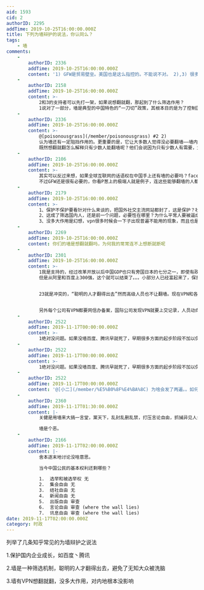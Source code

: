 ```yaml
---
aid: 1593
cid: 2
authorID: 2295
addTime: 2019-10-25T16:00:00.000Z
title: 下列为墙辩护的说法，你认同么？
tags:
    - 墙
comments:
    -
        authorID: 2336
        addTime: 2019-10-25T16:00:00.000Z
        content: '1) GFW是贸易壁垒。美国也是这么指控的。不能说不对。 2),3) 很多聪明人也倍感不便。请搜索罗富和提案。'
    -
        authorID: 2158
        addTime: 2019-10-25T16:00:00.000Z
        content: >-
            2和3的支持者可以先打一架，如果说想翻就翻，那起到了什么筛选作用？
            1说对了一部分，墙是典型的中国特色的“一刀切”政策，其根本目的是为了控制国内网络，管理境外网站过于麻烦，行政成本和执法成本都太高，所以干脆建墙然后实行白名单制，外网想要合作那就得接受政府审查和寻租。客观上对国内互联网产业起了贸易保护的作用。但”一刀切“也不能全切死，不然也会带来极大的不方便和隐患，于是会给私人和商用VPN留下空间。但是，如果到了需要清算的时候，灰色空间发生的旧账也会一个不落地算上的。
    -
        authorID: 2336
        addTime: 2019-10-25T16:00:00.000Z
        content: >-
            @[poisonousgrass](/member/poisonousgrass) #2 2)
            认为墙还有一定阻挡作用的。更重要的是，它让大多数人觉得没必要翻墙——墙内各种网站、服务都很完备。他们从来没访问过墙外网站。 3)
            既然想翻就翻怎么解释只有少数人能翻墙呢？他们会说因为只有少数人有需要，大多数人压根儿不想。
    -
        authorID: 2106
        addTime: 2019-10-25T16:00:00.000Z
        content: >-
            其实可以反过来想，如果全球互联网的话语权在中国手上还有墙的必要吗？facebook和google推特不一样删除不利消息，其他国家一样有GFW，跟贸易壁垒或者贸易保护没啥区别。
            不过GFW还是很有必要的，你看P葱上的极端人就是例子，连这些能够翻墙的人都没有独立思考的能力，一味的去为了反对而反对不去思考制度的好坏就没啥意义，所以一我是同意的，二我部分同意(不同意的部分参考p葱)，三就完全不同意了。
    -
        authorID: 2179
        addTime: 2019-10-25T16:00:00.000Z
        content: >-
            1、保护不保护要看针对什么来谈的，把国外社交主流网站都封了，这是保护？社交网站都对国内有伤害？这是怎么得出来的看法？
            2、这成了筛选国内人，还是前一个问题，必要性在哪里？为什么平常人要被逼成技术高手经过那么高的墙才能看到正常社会的状况？
            3、没多大作用是幻想，vpn很多时候会一下子出现普遍不能用的现象，而且也是与墙有着反复博弈进化的过程，这是经验，也是事实。
    -
        authorID: 2269
        addTime: 2019-10-25T16:00:00.000Z
        content: 你们的墙是想翻就翻吗，为何我的常常连不上想断就断呢
    -
        authorID: 2301
        addTime: 2019-10-25T16:00:00.000Z
        content: >-
            1我是支持的，经过改革开放以后中国GDP也只有旁国日本的七分之一，即使有政府经济刺激也难对付外企。
            但是从阿里和百度上300强，这个就可以结束了。。。小部分人已经富起来了，保护模式还在，这些国有化企业就是毒瘤。


            23就是冲突的，“聪明的人才翻得出去”然而高级人员也不让翻墙。现在VPN和各种代理翻墙纯属GFW不够完善我们捡漏。


            另外每个公司有VPN都要网信办备案，国际公司发现VPN就要上交记录，人员动向跟踪。
    -
        authorID: 2522
        addTime: 2019-11-17T00:00:00.000Z
        content: >-
            1绝对没问题。如果没墙百度、腾讯早就死了，早期很多方面的起步阶段不加以保护谷歌大公司靠技术、资金优势很容易就给你挤垮了，那未来就没有网络上的话语权了。比如这次贸易战要是没有百度、腾讯、网易这些，谷歌一说要封禁华为估计华为直接就投降了。2也没啥问题，你看看品葱上那些自以为掌握了真理什么都能反的大部分用户就知道了。3说的还是有问题的，墙对有知识会翻墙或者在国外的人来说没啥影响，但是国内很多人做不到随便翻，要不然要墙干嘛啊？我唯一不满的就是墙内创作环境太差，比如影视作品、小说这些，因为在墙外写他们又没收入，最后的结果就是看不到了。
    -
        authorID: 2522
        addTime: 2019-11-17T00:00:00.000Z
        content: >-
            1绝对没问题。如果没墙百度、腾讯早就死了，早期很多方面的起步阶段不加以保护谷歌大公司靠技术、资金优势很容易就给你挤垮了，那未来就没有网络上的话语权了。比如这次贸易战要是没有百度、腾讯、网易这些，谷歌一说要封禁华为估计华为直接就投降了。2也没啥问题，你看看品葱上那些自以为掌握了真理什么都能反的大部分用户就知道了。3说的还是有问题的，墙对有知识会翻墙或者在国外的人来说没啥影响，比如我小时候家里是大学编制人员就可以上外网，现在肉身在国外更是觉得没影响，但是国内很多人做不到随便翻，要不然要墙干嘛啊？我唯一不满的就是墙内创作环境太差，比如影视作品、小说这些，因为在墙外写他们又没收入，最后的结果就是看不到了。
    -
        authorID: 2522
        addTime: 2019-11-17T00:00:00.000Z
        content: '@[小二](/member/%E5%B0%8F%E4%BA%8C) 为啥会发了两遍。。如何删除一个？'
    -
        authorID: 2360
        addTime: 2019-11-17T01:30:00.000Z
        content: |-
            关健是用墙来大搞一言堂，黨天下，乱封乱删乱禁，打压言论自由，抓捕异见人士，肆意违反、践踏人权。

            墙是个恶。
    -
        authorID: 2166
        addTime: 2019-11-17T02:00:00.000Z
        content: |-
            舍本逐末地讨论没啥意思。

            当今中国公民的基本权利还剩哪些？

            1.  选举和被选举权 无
            2.  集会自由 无
            3.  结社自由 无
            4.  新闻自由 无
            5.  出版自由 审查
            6.  言论自由 审查 (where the wall lies)
            7.  讯息自由 审查 (where the wall lies)
date: 2019-11-17T02:00:00.000Z
category: 时政
---
```


列举了几条知乎常见的为墙辩护之说法

1.保护国内企业成长，如百度丶腾讯

2.墙是一种筛选机制，聪明的人才翻得出去，避免了无知大众被洗脑

3.墙有VPN想翻就翻，没多大作用，对内地根本没影响
